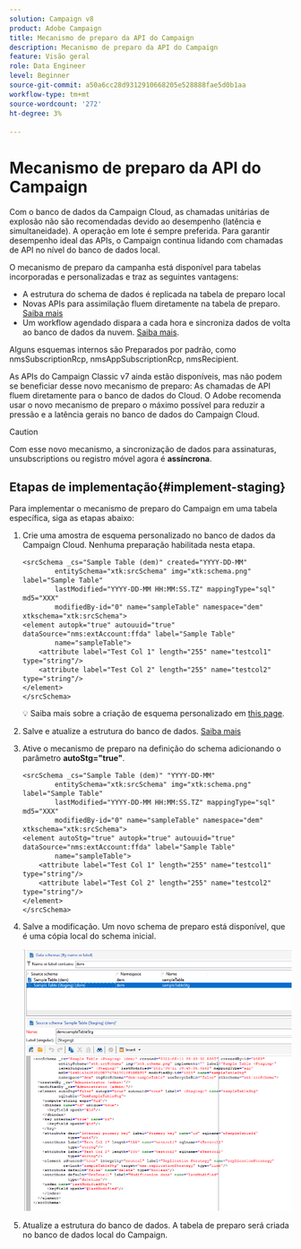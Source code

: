 ```yaml
---
solution: Campaign v8
product: Adobe Campaign
title: Mecanismo de preparo da API do Campaign
description: Mecanismo de preparo da API do Campaign
feature: Visão geral
role: Data Engineer
level: Beginner
source-git-commit: a50a6cc28d9312910668205e528888fae5d0b1aa
workflow-type: tm+mt
source-wordcount: '272'
ht-degree: 3%

---
```


# Mecanismo de preparo da API do Campaign

Com o banco de dados da Campaign Cloud, as chamadas unitárias de explosão não são recomendadas devido ao desempenho (latência e simultaneidade). A operação em lote é sempre preferida. Para garantir desempenho ideal das APIs, o Campaign continua lidando com chamadas de API no nível do banco de dados local.

O mecanismo de preparo da campanha está disponível para tabelas incorporadas e personalizadas e traz as seguintes vantagens:

* A estrutura do schema de dados é replicada na tabela de preparo local
* Novas APIs para assimilação fluem diretamente na tabela de preparo. [Saiba mais](new-apis.md)
* Um workflow agendado dispara a cada hora e sincroniza dados de volta ao banco de dados da nuvem. [Saiba mais](../config/replication.md).

Alguns esquemas internos são Preparados por padrão, como nmsSubscriptionRcp, nmsAppSubscriptionRcp, nmsRecipient.

As APIs do Campaign Classic v7 ainda estão disponíveis, mas não podem se beneficiar desse novo mecanismo de preparo: As chamadas de API fluem diretamente para o banco de dados do Cloud. O Adobe recomenda usar o novo mecanismo de preparo o máximo possível para reduzir a pressão e a latência gerais no banco de dados do Campaign Cloud.

>[!CAUTION]
>
>Com esse novo mecanismo, a sincronização de dados para assinaturas, unsubscriptions ou registro móvel agora é **assíncrona**.


## Etapas de implementação{#implement-staging}

Para implementar o mecanismo de preparo do Campaign em uma tabela específica, siga as etapas abaixo:

1. Crie uma amostra de esquema personalizado no banco de dados da Campaign Cloud. Nenhuma preparação habilitada nesta etapa.

   ```
   <srcSchema _cs="Sample Table (dem)" created="YYYY-DD-MM"
           entitySchema="xtk:srcSchema" img="xtk:schema.png" label="Sample Table"
           lastModified="YYYY-DD-MM HH:MM:SS.TZ" mappingType="sql" md5="XXX"
           modifiedBy-id="0" name="sampleTable" namespace="dem" xtkschema="xtk:srcSchema">
   <element autopk="true" autouuid="true" dataSource="nms:extAccount:ffda" label="Sample Table"
           name="sampleTable">
       <attribute label="Test Col 1" length="255" name="testcol1" type="string"/>
       <attribute label="Test Col 2" length="255" name="testcol2" type="string"/>
   </element>
   </srcSchema>
   ```

   :bulb: Saiba mais sobre a criação de esquema personalizado em [this page](create-schema.md).

1. Salve e atualize a estrutura do banco de dados.  [Saiba mais](update-database-structure.md)

1. Ative o mecanismo de preparo na definição do schema adicionando o parâmetro **autoStg=&quot;true&quot;**.

   ```
   <srcSchema _cs="Sample Table (dem)" "YYYY-DD-MM"
           entitySchema="xtk:srcSchema" img="xtk:schema.png" label="Sample Table"
           lastModified="YYYY-DD-MM HH:MM:SS.TZ" mappingType="sql" md5="XXX"
           modifiedBy-id="0" name="sampleTable" namespace="dem" xtkschema="xtk:srcSchema">
   <element autoStg="true" autopk="true" autouuid="true" dataSource="nms:extAccount:ffda" label="Sample Table"
           name="sampleTable">
       <attribute label="Test Col 1" length="255" name="testcol1" type="string"/>
       <attribute label="Test Col 2" length="255" name="testcol2" type="string"/>
   </element>
   </srcSchema>
   ```

1. Salve a modificação. Um novo schema de preparo está disponível, que é uma cópia local do schema inicial.

   ![](assets/staging-mechanism.png)

1. Atualize a estrutura do banco de dados. A tabela de preparo será criada no banco de dados local do Campaign.

